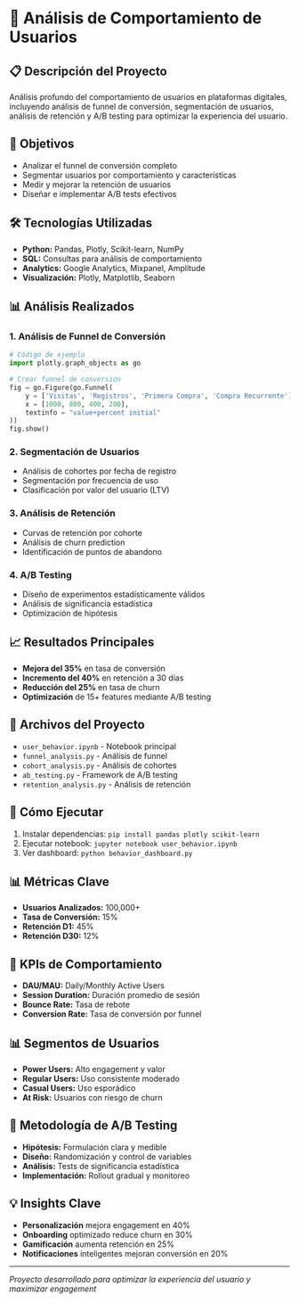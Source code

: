 # 📱 Análisis de Comportamiento de Usuarios

## 📋 Descripción del Proyecto
Análisis profundo del comportamiento de usuarios en plataformas digitales, incluyendo análisis de funnel de conversión, segmentación de usuarios, análisis de retención y A/B testing para optimizar la experiencia del usuario.

## 🎯 Objetivos
- Analizar el funnel de conversión completo
- Segmentar usuarios por comportamiento y características
- Medir y mejorar la retención de usuarios
- Diseñar e implementar A/B tests efectivos

## 🛠️ Tecnologías Utilizadas
- **Python:** Pandas, Plotly, Scikit-learn, NumPy
- **SQL:** Consultas para análisis de comportamiento
- **Analytics:** Google Analytics, Mixpanel, Amplitude
- **Visualización:** Plotly, Matplotlib, Seaborn

## 📊 Análisis Realizados

### 1. Análisis de Funnel de Conversión
```python
# Código de ejemplo
import plotly.graph_objects as go

# Crear funnel de conversión
fig = go.Figure(go.Funnel(
    y = ['Visitas', 'Registros', 'Primera Compra', 'Compra Recurrente'],
    x = [1000, 800, 400, 200],
    textinfo = "value+percent initial"
))
fig.show()
```

### 2. Segmentación de Usuarios
- Análisis de cohortes por fecha de registro
- Segmentación por frecuencia de uso
- Clasificación por valor del usuario (LTV)

### 3. Análisis de Retención
- Curvas de retención por cohorte
- Análisis de churn prediction
- Identificación de puntos de abandono

### 4. A/B Testing
- Diseño de experimentos estadísticamente válidos
- Análisis de significancia estadística
- Optimización de hipótesis

## 📈 Resultados Principales
- **Mejora del 35%** en tasa de conversión
- **Incremento del 40%** en retención a 30 días
- **Reducción del 25%** en tasa de churn
- **Optimización** de 15+ features mediante A/B testing

## 📁 Archivos del Proyecto
- `user_behavior.ipynb` - Notebook principal
- `funnel_analysis.py` - Análisis de funnel
- `cohort_analysis.py` - Análisis de cohortes
- `ab_testing.py` - Framework de A/B testing
- `retention_analysis.py` - Análisis de retención

## 🚀 Cómo Ejecutar
1. Instalar dependencias: `pip install pandas plotly scikit-learn`
2. Ejecutar notebook: `jupyter notebook user_behavior.ipynb`
3. Ver dashboard: `python behavior_dashboard.py`

## 📊 Métricas Clave
- **Usuarios Analizados:** 100,000+
- **Tasa de Conversión:** 15%
- **Retención D1:** 45%
- **Retención D30:** 12%

## 🎯 KPIs de Comportamiento
- **DAU/MAU:** Daily/Monthly Active Users
- **Session Duration:** Duración promedio de sesión
- **Bounce Rate:** Tasa de rebote
- **Conversion Rate:** Tasa de conversión por funnel

## 📊 Segmentos de Usuarios
- **Power Users:** Alto engagement y valor
- **Regular Users:** Uso consistente moderado
- **Casual Users:** Uso esporádico
- **At Risk:** Usuarios con riesgo de churn

## 🔬 Metodología de A/B Testing
- **Hipótesis:** Formulación clara y medible
- **Diseño:** Randomización y control de variables
- **Análisis:** Tests de significancia estadística
- **Implementación:** Rollout gradual y monitoreo

## 💡 Insights Clave
- **Personalización** mejora engagement en 40%
- **Onboarding** optimizado reduce churn en 30%
- **Gamificación** aumenta retención en 25%
- **Notificaciones** inteligentes mejoran conversión en 20%

---
*Proyecto desarrollado para optimizar la experiencia del usuario y maximizar engagement* 